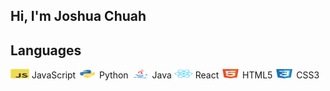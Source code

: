 ## Hi, I'm Joshua Chuah


## Languages
<img src="https://raw.githubusercontent.com/devicons/devicon/master/icons/javascript/javascript-original.svg" alt="JavaScript" width="30" height="15"/> JavaScript
<img src="https://raw.githubusercontent.com/devicons/devicon/master/icons/python/python-original.svg" alt="Python" width="30" height="15"/> Python
<img src="https://raw.githubusercontent.com/devicons/devicon/master/icons/java/java-original.svg" alt="Java" width="30" height="15"/> Java
<img src="https://raw.githubusercontent.com/devicons/devicon/master/icons/react/react-original.svg" alt="React" width="30" height="15"/> React
<img src="https://raw.githubusercontent.com/devicons/devicon/master/icons/html5/html5-original.svg" alt="HTML5" width="30" height="15"/> HTML5
<img src="https://raw.githubusercontent.com/devicons/devicon/master/icons/css3/css3-original.svg" alt="CSS3" width="30" height="15"/> CSS3
<!--
**joshuachuah/joshuachuah** is a ✨ _special_ ✨ repository because its `README.md` (this file) appears on your GitHub profile.

Here are some ideas to get you started:

- 🔭 I’m currently working on ...
- 🌱 I’m currently learning ...
- 👯 I’m looking to collaborate on ...
- 🤔 I’m looking for help with ...
- 💬 Ask me about ...
- 📫 How to reach me: ...
- 😄 Pronouns: ...
- ⚡ Fun fact: ...
-->
